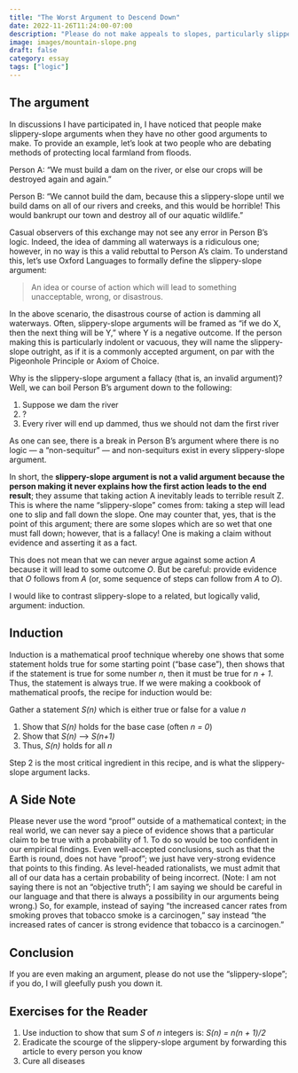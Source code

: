 ```yaml
---
title: "The Worst Argument to Descend Down"
date: 2022-11-26T11:24:00-07:00
description: "Please do not make appeals to slopes, particularly slippery ones."
image: images/mountain-slope.png
draft: false
category: essay
tags: ["logic"]
---
```


## The argument

In discussions I have participated in, I have noticed that people make slippery-slope arguments when they have no other good arguments to make. To provide an example, let’s look at two people who are debating methods of protecting local farmland from floods.  

Person A: “We must build a dam on the river, or else our crops will be destroyed again and again.”

Person B: “We cannot build the dam, because this a slippery-slope until we build dams on all of  our rivers and creeks, and this would be horrible! This would bankrupt our town and destroy all of our aquatic wildlife.”

Casual observers of this exchange may not see any error in Person B’s logic. Indeed, the idea of damming all waterways is a ridiculous one; however, in no way is this a valid rebuttal to Person A’s claim. To understand this, let’s use Oxford Languages to formally define the slippery-slope argument:

> An idea or course of action which will lead to something unacceptable, wrong, or disastrous.

In the above scenario, the disastrous course of action is damming all waterways. Often, slippery-slope arguments will be framed as “if we do X, then the next thing will be Y,” where Y is a negative outcome. If the person making this is particularly indolent or vacuous, they will name the slippery-slope outright, as if it is a commonly accepted argument, on par with the Pigeonhole Principle or Axiom of Choice.

Why is the slippery-slope argument a fallacy (that is, an invalid argument)? Well, we can boil Person B’s argument down to the following:

1. Suppose we dam the river
2. ?
3.  Every river will end up dammed, thus we should not dam the first river 


As one can see, there is a break in Person B’s argument where there is no logic — a “non-sequitur” — and non-sequiturs exist in every slippery-slope argument. 

In short, the **slippery-slope argument is not a valid argument because the person making it never explains how the first action leads to the end result**; they assume that taking action A inevitably leads to terrible result Z. This is where the name “slippery-slope” comes from: taking a step will lead one to slip and fall down the slope. One may counter that, yes, that is the point of this argument; there are some slopes which are so wet that one must fall down; however, that is a fallacy! One is making a claim without evidence and asserting it as a fact.

This does not mean that we can never argue against some action *A* because it will lead to some outcome *O*. But be careful: provide evidence that *O* follows from *A* (or, some sequence of steps can follow from *A* to *O*).

I would like to contrast slippery-slope to a related, but logically valid, argument: induction. 

## Induction

Induction is a mathematical proof technique whereby one shows that some statement holds true for some starting point (“base case”), then shows that if the statement is true for some number *n*, then it must be true for *n + 1*. Thus, the statement is always true. If we were making a cookbook of mathematical proofs, the recipe for induction would be:

Gather a statement *S(n)* which is either true or false for a value *n*

1. Show that *S(n)* holds for the base case (often *n = 0*) 
2. Show that *S(n)*  ⟶ *S(n+1)*
3. Thus, *S(n)* holds for all *n*

Step 2 is the most critical ingredient in this recipe, and is what the slippery-slope argument lacks.   

## A Side Note

Please never use the word “proof” outside of a mathematical context; in the real world, we can never say a piece of evidence shows that a particular claim to be true with a probability of 1. To do so would be too confident in our empirical findings. Even well-accepted conclusions, such as that the Earth is round, does not have “proof”; we just have very-strong evidence that points to this finding. As level-headed rationalists, we must admit that all of our data has a certain probability of being incorrect. (Note: I am not saying there is not an “objective truth”; I am saying we should be careful in our language and that there is always a possibility in our arguments being wrong.) So, for example, instead of saying “the increased cancer rates from smoking proves that tobacco smoke is a carcinogen,” say instead “the increased rates of cancer is strong evidence that tobacco is a carcinogen.”

## Conclusion

If you are even making an argument, please do not use the “slippery-slope”; if you do, I will gleefully push you down it. 

## Exercises for the Reader

1. Use induction to show that sum *S* of *n* integers is: *S(n) = n(n + 1)/2*
2. Eradicate the scourge of the slippery-slope argument by forwarding this article to every person you know
2. Cure all diseases


